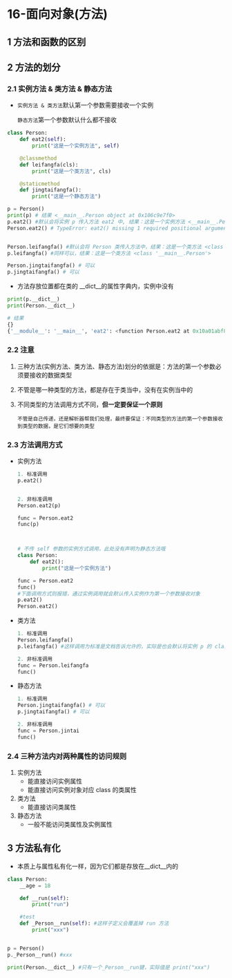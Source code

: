 # 16-面向对象(方法)

## 1 方法和函数的区别 

## 2 方法的划分

### 2.1 实例方法 & 类方法  & 静态方法

-  `实例方法 & 类方法`默认第一个参数需要接收一个实例

   `静态方法`第一个参数默认什么都不接收

```python
class Person:
    def eat2(self):
        print("这是一个实例方法", self)

    @classmethod
    def leifangfa(cls):
        print("这是一个类方法", cls)

    @staticmethod
    def jingtaifangfa():
        print("这是一个静态方法")

p = Person()
print(p) # 结果 <__main__.Person object at 0x106c9e7f0>
p.eat2() #默认会将实例 p 传入方法 eat2 中, 结果：这是一个实例方法 <__main__.Person object at 0x106c9e7f0>
Person.eat2() # TypeError: eat2() missing 1 required positional argument: 'self'


Person.leifangfa() #默认会将 Person 类传入方法中，结果：这是一个类方法 <class '__main__.Person'>
p.leifangfa() #同样可以，结果：这是一个类方法 <class '__main__.Person'>

Person.jingtaifangfa() # 可以
p.jingtaifangfa() # 可以
```

- 方法存放位置都在类的 __dict__的属性字典内，实例中没有

```python
print(p.__dict__)
print(Person.__dict__)

# 结果
{}
{'__module__': '__main__', 'eat2': <function Person.eat2 at 0x10a01abf8>, 'leifangfa': <classmethod object at 0x109fe2630>, 'jingtaifangfa': <staticmethod object at 0x109fe2710>, '__dict__': <attribute '__dict__' of 'Person' objects>, '__weakref__': <attribute '__weakref__' of 'Person' objects>, '__doc__': None}
```

### 2.2  注意

1. 三种方法(实例方法、类方法、静态方法)划分的依据是：方法的第一个参数必须要接收的数据类型

2. 不管是哪一种类型的方法，都是存在于类当中，没有在实例当中的

3. 不同类型的方法调用方式不同，**但一定要保证一个原则**

   ```
   不管是自己传递，还是解析器帮我们处理，最终要保证：不同类型的方法的第一个参数接收到类型的数据，是它们想要的类型
   ```

### 2.3  方法调用方式

- 实例方法

  ```python
  1. 标准调用
  p.eat2() 
  
  
  2. 非标准调用
  Person.eat2(p) 
  
  func = Person.eat2
  func(p)
  
  
  
  # 不传 self 参数的实例方式调用，此处没有声明为静态方法哦
  class Person:
      def eat2():
          print("这是一个实例方法")
  
  func = Person.eat2
  func()
  #下面调用方式则报错，通过实例调用就会默认传入实例作为第一个参数接收对象
  p.eat2() 
  Person.eat2()
  ```

- 类方法

  ```python
  1. 标准调用
  Person.leifangfa()
  p.leifangfa() #这样调用为标准是文档告诉允许的，实际是也会默认将实例 p 的 class 作为第一个参数传入类方法中
  
  2. 非标准调用
  func = Person.leifangfa
  func()
  ```

- 静态方法

  ```python
  1. 标准调用
  Person.jingtaifangfa() # 可以
  p.jingtaifangfa() # 可以
  
  2. 非标准调用
  func = Person.jintai
  func()
  ```

### 2.4  三种方法内对两种属性的访问规则

1. 实例方法
   - 能直接访问实例属性
   - 能直接访问实例对象对应 class 的类属性
2. 类方法
   - 能直接访问类属性
3. 静态方法
   - 一般不能访问类属性及实例属性

## 3 方法私有化

- 本质上与属性私有化一样，因为它们都是存放在__dict__内的

```python
class Person:
    __age = 18

    def __run(self):
        print("run")

    #test
    def _Person__run(self): #这样子定义会覆盖掉 run 方法
        print("xxx")


p = Person()
p._Person__run() #xxx

print(Person.__dict__) #只有一个_Person__run键，实际值是 print("xxx")
```

